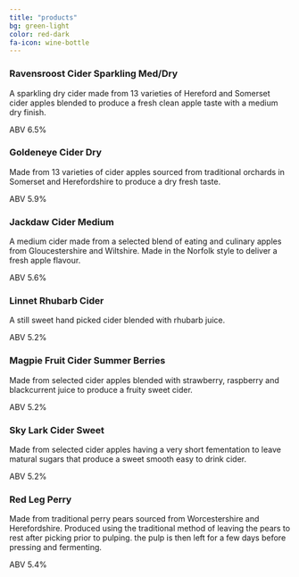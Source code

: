 ```yaml
---
title: "products"
bg: green-light
color: red-dark
fa-icon: wine-bottle
---
```


### Ravensroost Cider Sparkling Med/Dry

A sparkling dry cider made from 13 varieties of Hereford and Somerset cider apples blended to produce a fresh clean apple taste with a medium dry finish.

ABV 6.5%

### Goldeneye Cider Dry

Made from 13 varieties of cider apples sourced from traditional orchards in Somerset and Herefordshire to produce a dry fresh taste.

ABV 5.9%

### Jackdaw Cider Medium

A medium cider made from a selected blend of eating and culinary apples from Gloucestershire and Wiltshire. Made in the Norfolk style to deliver a fresh apple flavour.

ABV 5.6%

### Linnet Rhubarb Cider

A still sweet hand picked cider blended with rhubarb juice.

ABV 5.2%

### Magpie Fruit Cider Summer Berries

Made from selected cider apples blended with strawberry, raspberry and blackcurrent juice to produce a fruity sweet cider.

ABV 5.2%

### Sky Lark Cider Sweet

Made from selected cider apples having a very short fementation to leave matural sugars that produce a sweet smooth easy to drink cider.

ABV 5.2%

### Red Leg Perry

Made from traditional perry pears sourced from Worcestershire and Herefordshire. Produced using the traditional method of leaving the pears to rest after picking prior to pulping. the pulp is then left for a few days before pressing and fermenting.

ABV 5.4%
